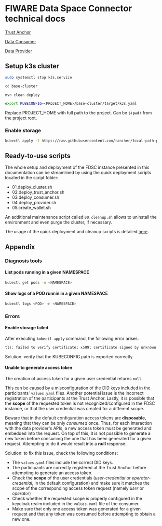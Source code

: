 # FIWARE Data Space Connector technical docs

[Trust Anchor](trust-anchor/TRUST-ANCHOR.MD)

[Data Consumer](consumer/CONSUMER.MD)

[Data Provider](provider/PROVIDER.MD)

## Setup k3s cluster

```bash
sudo systemctl stop k3s.service

cd base-cluster

mvn clean deploy

export KUBECONFIG=<PROJECT_HOME>/base-cluster/target/k3s.yaml
```

Replace PROJECT_HOME with full path to the project. Can be `$(pwd)` from the project root.

### Enable storage

```bash
kubectl apply -f https://raw.githubusercontent.com/rancher/local-path-provisioner/v0.0.30/deploy/local-path-storage.yaml
```

## Ready-to-use scripts

The whole setup and deployment of the FDSC instance presented in this documentation can be streamlined by using the quick deployment scripts located in the script folder:

* 01.deploy_cluster.sh
* 02.deploy_trust_anchor.sh
* 03.deploy_consumer.sh
* 04.deploy_provider.sh
* 05.create_wallet.sh

An additional maintenance script called `00.cleanup.sh` allows to uninstall the environment and even purge the cluster, if necessary.

The usage of the quick deployment and cleanup scripts is detailed [here](SCRIPTS.MD).

## Appendix

### Diagnosis tools

#### List pods running in a given NAMESPACE

```bash
kubectl get pods -n <NAMESPACE>
```

#### Show logs of a POD runnin in a given NAMESPACE

```bash
kubectl logs <POD> -n <NAMESPACE>
```

### Errors

#### Enable storage failed

After executing `kubectl apply` command, the following error arises:

```bash
tls: failed to verify certificate: x509: certificate signed by unknown authority; if you choose to ignore these errors, turn validation off with --validate=false
```

Solution: verify that the KUBECONFIG path is exported correctly.

#### Unable to generate access token

The creation of access token for a given user credential returns `null`.

This can be caused by a misconfiguration of the DID keys included in the participants' `values.yaml` files. Another potential issue is the incorrect registration of the participants at the Trust Anchor. Lastly, it is possible that the **scope** of the requested token is not recognized/configured in the FDSC instance, or that the user credential was created for a different scope.

Beware that in the default configuration access tokens are **disposable**, meaning that they can be only *consumed* once. Thus, for each interaction with the data provider's APIs, a new access token must be generated and embedded into the request. On top of this, it is not possible to generate a new token before consuming the one that has been generated for a given request. Attempting to do it would result into a **null** response.

Solution: to fix this issue, check the following conditions:

* The `values.yaml` files include the correct DID keys.
* The participants are correctly registered at the Trust Anchor before attempting to generate an access token.
* Check the **scope** of the user credentials (*user-credential* or *operator-credential*, in the default configuration) and make sure it matches the scope of the corresponding access token request (namely *user* or *operator*)
* Check whether the requested scope is properly configured in the keycloak realm included in the `values.yaml` file of the consumer.
* Make sure that only one access token was generated for a given request and that any token was consumed before attempting to obtain a new one.
